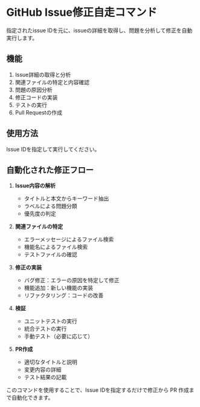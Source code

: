 # GitHub Issue修正自走コマンド

指定されたissue IDを元に、issueの詳細を取得し、問題を分析して修正を自動実行します。

## 機能
1. Issue詳細の取得と分析
2. 関連ファイルの特定と内容確認
3. 問題の原因分析
4. 修正コードの実装
5. テストの実行
6. Pull Requestの作成

## 使用方法
Issue IDを指定して実行してください。

## 自動化された修正フロー

1. **Issue内容の解析**
   - タイトルと本文からキーワード抽出
   - ラベルによる問題分類
   - 優先度の判定

2. **関連ファイルの特定**
   - エラーメッセージによるファイル検索
   - 機能名によるファイル検索
   - テストファイルの確認

3. **修正の実装**
   - バグ修正：エラーの原因を特定して修正
   - 機能追加：新しい機能の実装
   - リファクタリング：コードの改善

4. **検証**
   - ユニットテストの実行
   - 統合テストの実行
   - 手動テスト（必要に応じて）

5. **PR作成**
   - 適切なタイトルと説明
   - 変更内容の詳細
   - テスト結果の記載

このコマンドを使用することで、Issue IDを指定するだけで修正から PR 作成まで自動化できます。